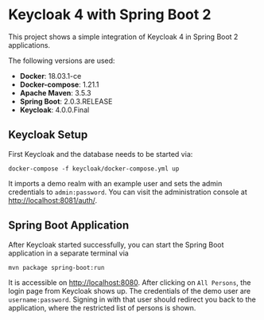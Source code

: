 # Keycloak 4 with Spring Boot 2

This project shows a simple integration of Keycloak 4 in Spring Boot 2 applications.

The following versions are used:

* __Docker__: 18.03.1-ce
* __Docker-compose__: 1.21.1
* __Apache Maven__: 3.5.3
* __Spring Boot__: 2.0.3.RELEASE
* __Keycloak__: 4.0.0.Final

## Keycloak Setup

First Keycloak and the database needs to be started via:

```
docker-compose -f keycloak/docker-compose.yml up
```

It imports a demo realm with an example user and sets the admin credentials to `admin:password`. You can visit the administration console at [http://localhost:8081/auth/](http://localhost:8081/auth/).

## Spring Boot Application

After Keycloak started successfully, you can start the Spring Boot application in a separate terminal via

```
mvn package spring-boot:run
```

It is accessible on [http://localhost:8080](http://localhost:8080). After clicking on `All Persons`, the login page from Keycloak shows up. The credentials of the demo user are `username:password`. Signing in with that user should redirect you back to the application, where the restricted list of persons is shown.
